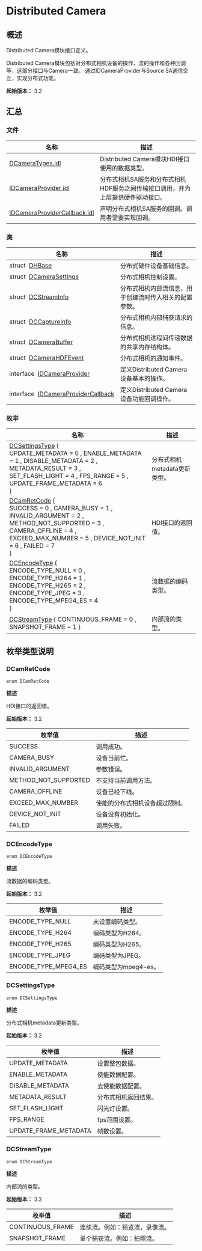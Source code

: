 # Distributed Camera


## 概述

Distributed Camera模块接口定义。

Distributed Camera模块包括对分布式相机设备的操作、流的操作和各种回调等，这部分接口与Camera一致。 通过IDCameraProvider与Source SA通信交互，实现分布式功能。

**起始版本：** 3.2


## 汇总


### 文件

| 名称 | 描述 | 
| -------- | -------- |
| [DCameraTypes.idl](_d_camera_types_8idl.md) | Distributed Camera模块HDI接口使用的数据类型。 | 
| [IDCameraProvider.idl](_i_d_camera_provider_8idl.md) | 分布式相机SA服务和分布式相机HDF服务之间传输接口调用，并为上层提供硬件驱动接口。 | 
| [IDCameraProviderCallback.idl](_i_d_camera_provider_callback_8idl.md) | 声明分布式相机SA服务的回调。调用者需要实现回调。 | 


### 类

| 名称 | 描述 | 
| -------- | -------- |
| struct&nbsp;&nbsp;[DHBase](_d_h_base.md) | 分布式硬件设备基础信息。 | 
| struct&nbsp;&nbsp;[DCameraSettings](_d_camera_settings.md) | 分布式相机控制设置。 | 
| struct&nbsp;&nbsp;[DCStreamInfo](_d_c_stream_info.md) | 分布式相机内部流信息，用于创建流时传入相关的配置参数。 | 
| struct&nbsp;&nbsp;[DCCaptureInfo](_d_c_capture_info.md) | 分布式相机内部捕获请求的信息。 | 
| struct&nbsp;&nbsp;[DCameraBuffer](_d_camera_buffer.md) | 分布式相机进程间传递数据的共享内存结构体。 | 
| struct&nbsp;&nbsp;[DCameraHDFEvent](_d_camera_h_d_f_event.md) | 分布式相机的通知事件。 | 
| interface&nbsp;&nbsp;[IDCameraProvider](interface_i_d_camera_provider.md) | 定义Distributed Camera设备基本的操作。 | 
| interface&nbsp;&nbsp;[IDCameraProviderCallback](interface_i_d_camera_provider_callback.md) | 定义Distributed Camera设备功能回调操作。 | 


### 枚举

| 名称 | 描述 | 
| -------- | -------- |
| [DCSettingsType](#dcsettingstype) {<br/>UPDATE_METADATA = 0 , ENABLE_METADATA = 1 , DISABLE_METADATA = 2 , METADATA_RESULT = 3 ,<br/>SET_FLASH_LIGHT = 4 , FPS_RANGE = 5 , UPDATE_FRAME_METADATA = 6<br/>} | 分布式相机metadata更新类型。 | 
| [DCamRetCode](#dcamretcode) {<br/>SUCCESS = 0 , CAMERA_BUSY = 1 , INVALID_ARGUMENT = 2 , METHOD_NOT_SUPPORTED = 3 ,<br/>CAMERA_OFFLINE = 4 , EXCEED_MAX_NUMBER = 5 , DEVICE_NOT_INIT = 6 , FAILED = 7<br/>} | HDI接口的返回值。 | 
| [DCEncodeType](#dcencodetype) {<br/>ENCODE_TYPE_NULL = 0 , ENCODE_TYPE_H264 = 1 , ENCODE_TYPE_H265 = 2 , ENCODE_TYPE_JPEG = 3 ,<br/>ENCODE_TYPE_MPEG4_ES = 4<br/>} | 流数据的编码类型。 | 
| [DCStreamType](#dcstreamtype) { CONTINUOUS_FRAME = 0 , SNAPSHOT_FRAME = 1 } | 内部流的类型。 | 


## 枚举类型说明


### DCamRetCode

```
enum DCamRetCode
```

**描述**


HDI接口的返回值。

**起始版本：** 3.2

| 枚举值 | 描述 | 
| -------- | -------- |
| SUCCESS | 调用成功。 | 
| CAMERA_BUSY | 设备当前忙。 | 
| INVALID_ARGUMENT | 参数错误。 | 
| METHOD_NOT_SUPPORTED | 不支持当前调用方法。 | 
| CAMERA_OFFLINE | 设备已经下线。 | 
| EXCEED_MAX_NUMBER | 使能的分布式相机设备超过限制。 | 
| DEVICE_NOT_INIT | 设备没有初始化。 | 
| FAILED | 调用失败。 | 


### DCEncodeType

```
enum DCEncodeType
```

**描述**


流数据的编码类型。

**起始版本：** 3.2

| 枚举值 | 描述 | 
| -------- | -------- |
| ENCODE_TYPE_NULL | 未设置编码类型。 | 
| ENCODE_TYPE_H264 | 编码类型为H264。 | 
| ENCODE_TYPE_H265 | 编码类型为H265。 | 
| ENCODE_TYPE_JPEG | 编码类型为JPEG。 | 
| ENCODE_TYPE_MPEG4_ES | 编码类型为mpeg4-es。 | 


### DCSettingsType

```
enum DCSettingsType
```

**描述**


分布式相机metadata更新类型。

**起始版本：** 3.2

| 枚举值 | 描述 | 
| -------- | -------- |
| UPDATE_METADATA | 设置整包数据。 | 
| ENABLE_METADATA | 使能数据配置。 | 
| DISABLE_METADATA | 去使能数据配置。 | 
| METADATA_RESULT | 分布式相机返回结果。 | 
| SET_FLASH_LIGHT | 闪光灯设置。 | 
| FPS_RANGE | fps范围设置。 | 
| UPDATE_FRAME_METADATA | 帧数设置。 | 


### DCStreamType

```
enum DCStreamType
```

**描述**


内部流的类型。

**起始版本：** 3.2

| 枚举值 | 描述 | 
| -------- | -------- |
| CONTINUOUS_FRAME | 连续流。例如：预览流，录像流。 | 
| SNAPSHOT_FRAME | 单个捕获流。例如：拍照流。 | 
